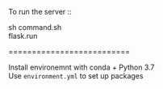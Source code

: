To run the server ::

sh command.sh         
flask.run

==========================

Install environemnt with conda + Python 3.7         
Use `environment.yml` to set up packages

